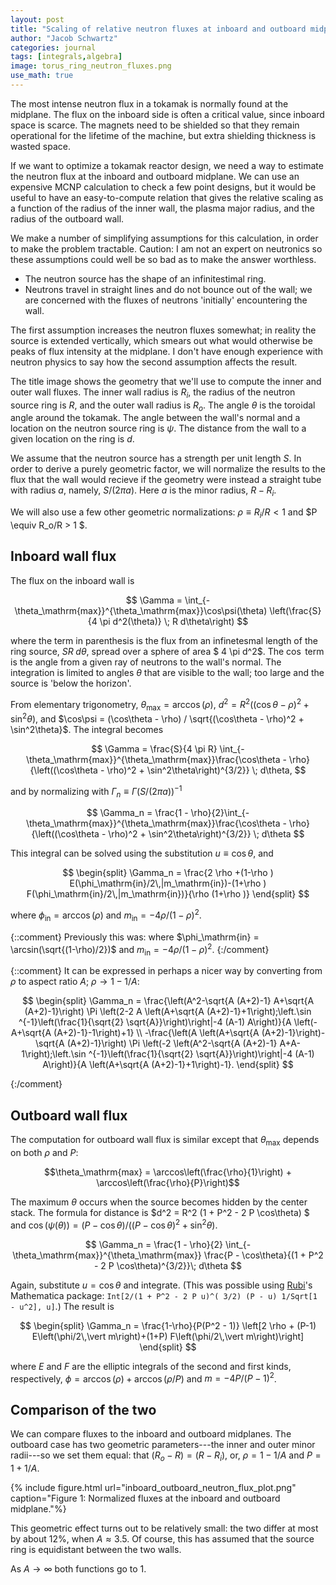 ```yaml
---
layout: post
title: "Scaling of relative neutron fluxes at inboard and outboard midplane with aspect ratio"
author: "Jacob Schwartz"
categories: journal
tags: [integrals,algebra]
image: torus_ring_neutron_fluxes.png
use_math: true
---
```

The most intense neutron flux in a tokamak is normally found at the midplane. The flux on the inboard side is often a critical value, since inboard space is scarce. The magnets need to be shielded so that they remain operational for the lifetime of the machine, but extra shielding thickness is wasted space. 

If we want to optimize a tokamak reactor design, we need a way to estimate the neutron flux at the inboard and outboard midplane. We can use an expensive MCNP calculation to check a few point designs, but it would be useful to have an easy-to-compute relation that gives the relative scaling as a function of the radius of the inner wall, the plasma major radius, and the radius of the outboard wall.

We make a number of simplifying assumptions for this calculation, in order to make the problem tractable. Caution: I am not an expert on neutronics so these assumptions could well be so bad as to make the answer worthless.
  * The neutron source has the shape of an infinitestimal ring.
  * Neutrons travel in straight lines and do not bounce out of the wall; we are concerned with the fluxes of neutrons 'initially' encountering the wall.

The first assumption increases the neutron fluxes somewhat; in reality the source is extended vertically, which smears out what would otherwise be peaks of flux intensity at the midplane. I don't have enough experience with neutron physics to say how the second assumption affects the result.

The title image shows the geometry that we'll use to compute the inner and outer wall fluxes. The inner wall radius is $R_i$, the radius of the neutron source ring is $R$, and the outer wall radius is $R_o$. The angle $\theta$ is the toroidal angle around the tokamak. The angle between the wall's normal and a location on the neutron source ring is $\psi$. The distance from the wall to a given location on the ring is $d$.

We assume that the neutron source has a strength per unit length $S$. In order to derive a purely geometric factor, we will normalize the results to the flux that the wall would recieve if the geometry were instead a straight tube with radius $a$, namely, $S/(2 \pi a)$. Here $a$ is the minor radius, $R - R_i$.

We will also use a few other geometric normalizations: $\rho \equiv R_i/R < 1$ and $P \equiv R_o/R > 1 $.

## Inboard wall flux

The flux on the inboard wall is 

$$
\Gamma =  \int_{-\theta_\mathrm{max}}^{\theta_\mathrm{max}}\cos\psi(\theta) \left(\frac{S}{4 \pi d^2(\theta)}  \; R d\theta\right) 
$$

where the term in parenthesis is the flux from an infinetesmal length of the ring source, $S R \; d\theta$, spread over a sphere of area $ 4 \pi d^2$. The $\cos$ term is the angle from a given ray of neutrons to the wall's normal. The integration is limited to angles $\theta$ that are visible to the wall; too large and the source is 'below the horizon'.

From elementary trigonometry, $\theta_\mathrm{max} = \arccos(\rho)$, $d^2 = R^2 \left((\cos\theta - \rho)^2 + \sin^2\theta\right)$, and $\cos\psi = (\cos\theta - \rho) / \sqrt{(\cos\theta - \rho)^2 + \sin^2\theta}$.
The integral becomes

$$
\Gamma =  \frac{S}{4 \pi R} \int_{-\theta_\mathrm{max}}^{\theta_\mathrm{max}}\frac{\cos\theta - \rho}{\left((\cos\theta - \rho)^2 + \sin^2\theta\right)^{3/2}} \; d\theta,
$$

and by normalizing with $\Gamma_n \equiv \Gamma (S/(2{\pi}a))^{-1}$

$$
\Gamma_n =  \frac{1 - \rho}{2}\int_{-\theta_\mathrm{max}}^{\theta_\mathrm{max}}\frac{\cos\theta - \rho}{\left((\cos\theta - \rho)^2 + \sin^2\theta\right)^{3/2}} \; d\theta
$$

This integral can be solved using the substitution $u \equiv \cos \theta$, and

$$
\begin{split}
\Gamma_n = \frac{2 \rho +(1-\rho ) E(\phi_\mathrm{in}/2\,|m_\mathrm{in})-(1+\rho ) F(\phi_\mathrm{in}/2\,|m_\mathrm{in})}{\rho  (1+\rho )}
\end{split}
$$

where $\phi_\mathrm{in} = \arccos(\rho)$ and $m_\mathrm{in} = -4\rho/(1-\rho)^2$.

{::comment}
Previously this was:
where $\phi_\mathrm{in} = \arcsin(\sqrt{(1-\rho)/2})$ and $m_\mathrm{in} = -4\rho/(1-\rho)^2$.
{:/comment}

{::comment}
It can be expressed in perhaps a nicer way by converting from $\rho$ to aspect ratio $A$; $\rho \to 1 - 1/A$:

$$
\begin{split}
\Gamma_n = 
\frac{\left(A^2-\sqrt{A (A+2)-1} A+\sqrt{A (A+2)-1}\right) \Pi \left(2-2 A \left(A+\sqrt{A
   (A+2)-1}+1\right);\left.\sin ^{-1}\left(\frac{1}{\sqrt{2} \sqrt{A}}\right)\right|-4 (A-1) A\right)}{A
   \left(-A+\sqrt{A (A+2)-1}-1\right)+1} \\
-\frac{\left(A \left(A+\sqrt{A (A+2)-1}\right)-\sqrt{A (A+2)-1}\right) \Pi \left(-2 \left(A^2-\sqrt{A (A+2)-1}
   A+A-1\right);\left.\sin ^{-1}\left(\frac{1}{\sqrt{2} \sqrt{A}}\right)\right|-4 (A-1) A\right)}{A
   \left(A+\sqrt{A (A+2)-1}+1\right)-1}.
\end{split}
$$

{:/comment}

## Outboard wall flux

The computation for outboard wall flux is similar except that $\theta_\mathrm{max}$ depends on both $\rho$ and $P$:

$$\theta_\mathrm{max} = \arccos\left(\frac{\rho}{1}\right) + \arccos\left(\frac{\rho}{P}\right)$$

The maximum $\theta$ occurs when the source becomes hidden by the center stack.
The formula for distance is $d^2 = R^2 (1 + P^2 - 2 P \cos\theta) $ and $\cos(\psi(\theta)) = (P - \cos\theta)/((P - \cos\theta)^2 + \sin^2\theta )$.

$$
\Gamma_n =  \frac{1 - \rho}{2} \int_{-\theta_\mathrm{max}}^{\theta_\mathrm{max}} \frac{P - \cos\theta}{(1 + P^2 - 2 P \cos\theta)^{3/2}}\; d\theta
$$

Again, substitute $u = \cos\theta$ and integrate. (This was possible using [Rubi](https://rulebasedintegration.org/)'s Mathematica package:
`Int[2/(1 + P^2 - 2 P u)^( 3/2) (P - u) 1/Sqrt[1 - u^2], u]`.)
The result is

$$
\begin{split}
\Gamma_n = \frac{1-\rho}{P(P^2 - 1)} \left[2 \rho +  (P-1) E\left(\phi/2\,\vert m\right)+(1+P) F\left(\phi/2\,\vert m\right)\right]
\end{split}
$$

where $E$ and $F$ are the elliptic integrals of the second and first kinds, respectively,
$\phi = \arccos(\rho) + \arccos(\rho/P)$
and $m = -4 P / (P-1)^2$.

## Comparison of the two

We can compare fluxes to the inboard and outboard midplanes. The outboard case has two geometric parameters---the inner and outer minor radii---so we set them equal: that $(R_o - R) = (R - R_i)$, or, $\rho = 1 - 1/A$ and $P = 1 + 1/A$.

{% include figure.html url="inboard_outboard_neutron_flux_plot.png" 
caption="Figure 1: Normalized fluxes at the inboard and outboard midplane."%}

This geometric effect turns out to be relatively small: the two differ at most by about 12%, when $A\approx3.5$.
Of course, this has assumed that the source ring is equidistant between the two walls.

As $A \to \infty$ both functions go to 1.

